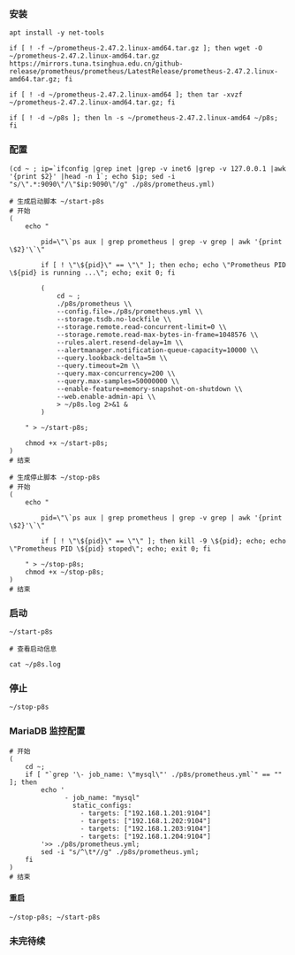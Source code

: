 

### 安装

	apt install -y net-tools

	if [ ! -f ~/prometheus-2.47.2.linux-amd64.tar.gz ]; then wget -O ~/prometheus-2.47.2.linux-amd64.tar.gz https://mirrors.tuna.tsinghua.edu.cn/github-release/prometheus/prometheus/LatestRelease/prometheus-2.47.2.linux-amd64.tar.gz; fi

	if [ ! -d ~/prometheus-2.47.2.linux-amd64 ]; then tar -xvzf ~/prometheus-2.47.2.linux-amd64.tar.gz; fi

	if [ ! -d ~/p8s ]; then ln -s ~/prometheus-2.47.2.linux-amd64 ~/p8s; fi


### 配置

	(cd ~ ; ip=`ifconfig |grep inet |grep -v inet6 |grep -v 127.0.0.1 |awk '{print $2}' |head -n 1`; echo $ip; sed -i "s/\".*:9090\"/\"$ip:9090\"/g" ./p8s/prometheus.yml)

	# 生成启动脚本 ~/start-p8s
	# 开始
	(
		echo "
			
			pid=\"\`ps aux | grep prometheus | grep -v grep | awk '{print \$2}'\`\"

			if [ ! \"\${pid}\" == \"\" ]; then echo; echo \"Prometheus PID \${pid} is running ...\"; echo; exit 0; fi

			(
				cd ~ ;
				./p8s/prometheus \\
				--config.file=./p8s/prometheus.yml \\
				--storage.tsdb.no-lockfile \\
				--storage.remote.read-concurrent-limit=0 \\
				--storage.remote.read-max-bytes-in-frame=1048576 \\
				--rules.alert.resend-delay=1m \\
				--alertmanager.notification-queue-capacity=10000 \\
				--query.lookback-delta=5m \\
				--query.timeout=2m \\
				--query.max-concurrency=200 \\
				--query.max-samples=50000000 \\
				--enable-feature=memory-snapshot-on-shutdown \\
				--web.enable-admin-api \\
				> ~/p8s.log 2>&1 &
			)

		" > ~/start-p8s;

		chmod +x ~/start-p8s;
	)
	# 结束

	# 生成停止脚本 ~/stop-p8s
	# 开始
	(
		echo "
			
			pid=\"\`ps aux | grep prometheus | grep -v grep | awk '{print \$2}'\`\"

			if [ ! \"\${pid}\" == \"\" ]; then kill -9 \${pid}; echo; echo \"Prometheus PID \${pid} stoped\"; echo; exit 0; fi

		" > ~/stop-p8s;
		chmod +x ~/stop-p8s;
	)
	# 结束


### 启动

	~/start-p8s

	# 查看启动信息

	cat ~/p8s.log


### 停止

	~/stop-p8s


### MariaDB 监控配置

	# 开始
	(
		cd ~;
		if [ "`grep '\- job_name: \"mysql\"' ./p8s/prometheus.yml`" == "" ]; then
			echo '
				  - job_name: "mysql"
				    static_configs:
				      - targets: ["192.168.1.201:9104"]
				      - targets: ["192.168.1.202:9104"]
				      - targets: ["192.168.1.203:9104"]
				      - targets: ["192.168.1.204:9104"]
			'>> ./p8s/prometheus.yml;
			sed -i "s/^\t*//g" ./p8s/prometheus.yml;
		fi
	)
	# 结束


#### 重启

	~/stop-p8s; ~/start-p8s 


### 未完待续

